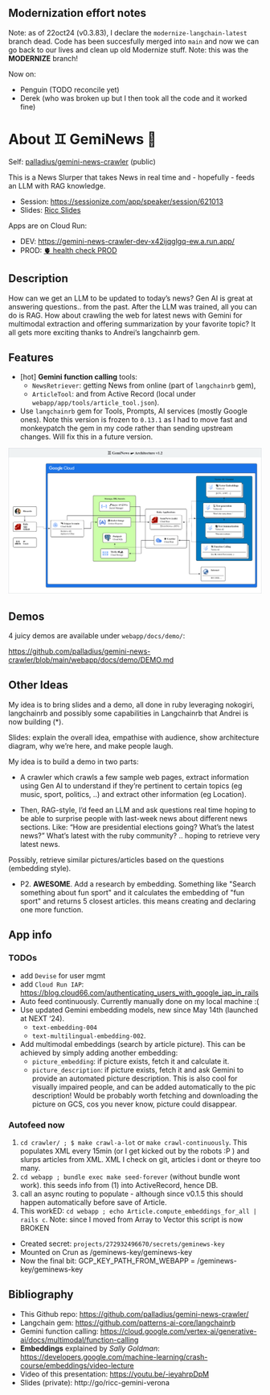 ## Modernization effort notes

Note: as of 22oct24 (v0.3.83), I declare the `modernize-langchain-latest` branch dead.
Code has been succesfully merged into `main` and now we can go back to our lives and clean up old
Modernize stuff.
Note: this was the **MODERNIZE** branch!

Now on:

* Penguin (TODO reconcile yet)
* Derek (who was broken up but I then took all the code and it worked fine)

# About ♊️ GemiNews 📰

Self: [palladius/gemini-news-crawler](https://github.com/palladius/gemini-news-crawler) (public)

This is a News Slurper that takes News in real time and - hopefully - feeds an LLM with RAG knowledge.

* Session: https://sessionize.com/app/speaker/session/621013
* Slides: [Ricc Slides](https://docs.google.com/presentation/d/11R5TbqPRsdeMdqN_1vFRS9v7qFRvOvpxTAFPOd-kfaE/edit#slide=id.g259ddd8dc87_0_2049)

Apps are on Cloud Run:

* DEV: https://gemini-news-crawler-dev-x42ijqglgq-ew.a.run.app/
* PROD: [🫀 health check PROD](https://gemini-news-crawler-prod-x42ijqglgq-ew.a.run.app/up)

## Description

How can we get an LLM to be updated to today’s news?
Gen AI is great at answering questions.. from the past. After the LLM was trained, all you can do is RAG.
How about crawling the web for latest news with Gemini for multimodal extraction and offering summarization by your favorite topic?
It all gets more exciting thanks to Andrei’s langchainrb gem.

## Features

* [hot] **Gemini function calling** tools:
    * `NewsRetriever`: getting News from online (part of `langchainrb` gem),
    * `ArticleTool`: and from Active Record (local under `webapp/app/tools/article_tool.json`).
* Use `langchainrb` gem for Tools, Prompts, AI services (mostly Google ones). Note this version is frozen to `0.13.1` as I had to move fast and monkeypatch the gem in my code rather than sending upstream changes. Will fix this in a future version.

![App Architecture](https://github.com/palladius/gemini-news-crawler/blob/main/docs/GeminewsArchitecture.png?raw=true "Architecture")

## Demos

4 juicy demos are available under `webapp/docs/demo/`:

https://github.com/palladius/gemini-news-crawler/blob/main/webapp/docs/demo/DEMO.md

## Other Ideas

My idea is to bring slides and a demo, all done in ruby leveraging nokogiri, langchainrb and possibly some capabilities in Langchainrb that Andrei is now building (*).

Slides: explain the overall idea, empathise with audience, show architecture diagram, why we’re here, and make people laugh.

My idea is to build a demo in two parts:

* A crawler which crawls a few sample web pages, extract information using Gen AI to understand if they’re pertinent to certain topics (eg music, sport, politics, ..) and extract other information (eg Location).

* Then, RAG-style, I’d feed an LLM and ask questions real time hoping to be able to surprise people with last-week news about different news sections. Like:
“How are presidential elections going? What’s the latest news?”
What’s latest with the ruby community? .. hoping to retrieve very latest news.

Possibly, retrieve similar pictures/articles based on the questions (embedding style).

* P2. **AWESOME**. Add a research by embedding. Something like "Search something about fun sport" and it calculates the embedding of "fun sport" and returns 5 closest articles. this means creating and declaring one more function.


## App info

### TODOs

* add `Devise` for user mgmt
* add `Cloud Run IAP`: https://blog.cloud66.com/authenticating_users_with_google_iap_in_rails
* Auto feed continuously. Currently manually done on my local machine :(
* Use updated Gemini embedding models, new since May 14th (launched at NEXT ‘24).
    * `text-embedding-004`
    * `text-multilingual-embedding-002`.
* Add multimodal embeddings (search by article picture). This can be achieved by simply adding another embedding:
    * `picture_embedding`: if picture exists, fetch it and calculate it.
    * `picture_description`: if picture exists, fetch it and ask Gemini to provide an automated picture description.
       This is also cool for visually impaired people, and can be added automatically to the pic description!
       Would be probably worth fetching and downloading the picture on GCS, cos you never know, picture could disappear.

### Autofeed now

1. `cd crawler/ ; $ make crawl-a-lot` or `make crawl-continuously`. This populates XML every 15min (or I get kicked out by the robots :P ) and slurps articles from XML. XML I check on git, articles i dont or theyre too many.
2. `cd webapp ; bundle exec make seed-forever` (without bundle wont work). this seeds info from (1) into ActiveRecord, hence DB.
3. call an async routing to populate - although since v0.1.5 this should happen automatically before save of Article.
4. This workED: `cd webapp ; echo Article.compute_embeddings_for_all | rails c`. Note: since I moved from Array to Vector this script is now BROKEN

* Created secret: `projects/272932496670/secrets/geminews-key`
* Mounted on Crun as /geminews-key/geminews-key
* Now the final bit: GCP_KEY_PATH_FROM_WEBAPP = /geminews-key/geminews-key


## Bibliography

* This Github repo: https://github.com/palladius/gemini-news-crawler/
* Langchain gem: https://github.com/patterns-ai-core/langchainrb
* Gemini function calling: https://cloud.google.com/vertex-ai/generative-ai/docs/multimodal/function-calling
* **Embeddings** explained by _Sally Goldman_: https://developers.google.com/machine-learning/crash-course/embeddings/video-lecture
* Video of this presentation: https://youtu.be/-ieyahrpDpM
* Slides (private): http://go/ricc-gemini-verona
